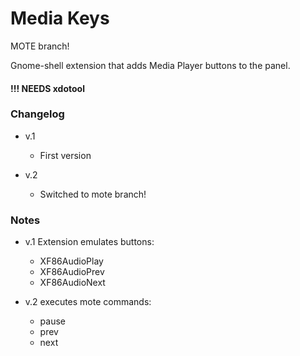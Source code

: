 # Media Keys

MOTE branch!

Gnome-shell extension that adds Media Player buttons to the panel.

#### !!! NEEDS xdotool

### Changelog

* v.1
  - First version

* v.2
  - Switched to mote branch!

### Notes

* v.1 Extension emulates buttons:
  - XF86AudioPlay
  - XF86AudioPrev
  - XF86AudioNext

* v.2 executes mote commands:
  - pause
  - prev
  - next
